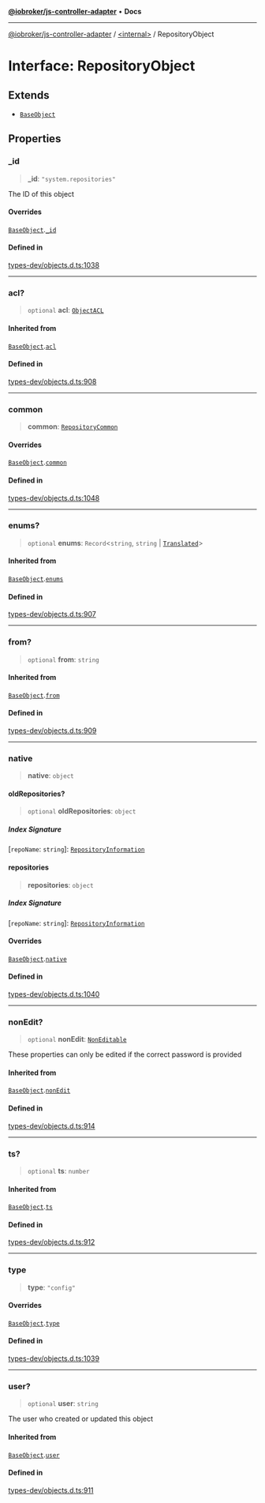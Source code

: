 [**@iobroker/js-controller-adapter**](../../README.md) • **Docs**

***

[@iobroker/js-controller-adapter](../../globals.md) / [\<internal\>](../README.md) / RepositoryObject

# Interface: RepositoryObject

## Extends

- [`BaseObject`](BaseObject.md)

## Properties

### \_id

> **\_id**: `"system.repositories"`

The ID of this object

#### Overrides

[`BaseObject`](BaseObject.md).[`_id`](BaseObject.md#_id)

#### Defined in

[types-dev/objects.d.ts:1038](https://github.com/ioBroker/ioBroker.js-controller/blob/db3148f4f009815e1f45f53311ac77bd26045ce1/packages/types-dev/objects.d.ts#L1038)

***

### acl?

> `optional` **acl**: [`ObjectACL`](ObjectACL.md)

#### Inherited from

[`BaseObject`](BaseObject.md).[`acl`](BaseObject.md#acl)

#### Defined in

[types-dev/objects.d.ts:908](https://github.com/ioBroker/ioBroker.js-controller/blob/db3148f4f009815e1f45f53311ac77bd26045ce1/packages/types-dev/objects.d.ts#L908)

***

### common

> **common**: [`RepositoryCommon`](RepositoryCommon.md)

#### Overrides

[`BaseObject`](BaseObject.md).[`common`](BaseObject.md#common)

#### Defined in

[types-dev/objects.d.ts:1048](https://github.com/ioBroker/ioBroker.js-controller/blob/db3148f4f009815e1f45f53311ac77bd26045ce1/packages/types-dev/objects.d.ts#L1048)

***

### enums?

> `optional` **enums**: `Record`\<`string`, `string` \| [`Translated`](../type-aliases/Translated.md)\>

#### Inherited from

[`BaseObject`](BaseObject.md).[`enums`](BaseObject.md#enums)

#### Defined in

[types-dev/objects.d.ts:907](https://github.com/ioBroker/ioBroker.js-controller/blob/db3148f4f009815e1f45f53311ac77bd26045ce1/packages/types-dev/objects.d.ts#L907)

***

### from?

> `optional` **from**: `string`

#### Inherited from

[`BaseObject`](BaseObject.md).[`from`](BaseObject.md#from)

#### Defined in

[types-dev/objects.d.ts:909](https://github.com/ioBroker/ioBroker.js-controller/blob/db3148f4f009815e1f45f53311ac77bd26045ce1/packages/types-dev/objects.d.ts#L909)

***

### native

> **native**: `object`

#### oldRepositories?

> `optional` **oldRepositories**: `object`

##### Index Signature

 \[`repoName`: `string`\]: [`RepositoryInformation`](RepositoryInformation.md)

#### repositories

> **repositories**: `object`

##### Index Signature

 \[`repoName`: `string`\]: [`RepositoryInformation`](RepositoryInformation.md)

#### Overrides

[`BaseObject`](BaseObject.md).[`native`](BaseObject.md#native)

#### Defined in

[types-dev/objects.d.ts:1040](https://github.com/ioBroker/ioBroker.js-controller/blob/db3148f4f009815e1f45f53311ac77bd26045ce1/packages/types-dev/objects.d.ts#L1040)

***

### nonEdit?

> `optional` **nonEdit**: [`NonEditable`](NonEditable.md)

These properties can only be edited if the correct password is provided

#### Inherited from

[`BaseObject`](BaseObject.md).[`nonEdit`](BaseObject.md#nonedit)

#### Defined in

[types-dev/objects.d.ts:914](https://github.com/ioBroker/ioBroker.js-controller/blob/db3148f4f009815e1f45f53311ac77bd26045ce1/packages/types-dev/objects.d.ts#L914)

***

### ts?

> `optional` **ts**: `number`

#### Inherited from

[`BaseObject`](BaseObject.md).[`ts`](BaseObject.md#ts)

#### Defined in

[types-dev/objects.d.ts:912](https://github.com/ioBroker/ioBroker.js-controller/blob/db3148f4f009815e1f45f53311ac77bd26045ce1/packages/types-dev/objects.d.ts#L912)

***

### type

> **type**: `"config"`

#### Overrides

[`BaseObject`](BaseObject.md).[`type`](BaseObject.md#type)

#### Defined in

[types-dev/objects.d.ts:1039](https://github.com/ioBroker/ioBroker.js-controller/blob/db3148f4f009815e1f45f53311ac77bd26045ce1/packages/types-dev/objects.d.ts#L1039)

***

### user?

> `optional` **user**: `string`

The user who created or updated this object

#### Inherited from

[`BaseObject`](BaseObject.md).[`user`](BaseObject.md#user)

#### Defined in

[types-dev/objects.d.ts:911](https://github.com/ioBroker/ioBroker.js-controller/blob/db3148f4f009815e1f45f53311ac77bd26045ce1/packages/types-dev/objects.d.ts#L911)
